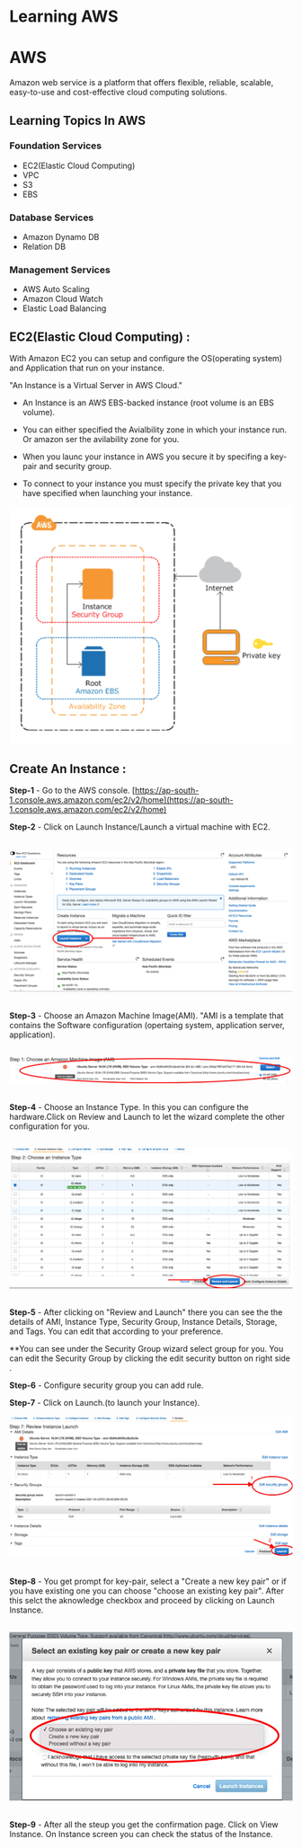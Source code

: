  # Learning AWS 

# AWS 

Amazon web service is a platform that offers flexible, reliable, scalable, easy-to-use and cost-effective cloud computing solutions.

## Learning Topics In AWS

### Foundation Services

* EC2(Elastic Cloud Computing)
* VPC
* S3
* EBS

### Database Services

* Amazon Dynamo DB
* Relation DB

### Management Services

* AWS Auto Scaling
* Amazon Cloud Watch
* Elastic Load Balancing

## EC2(Elastic Cloud Computing) :

With Amazon EC2 you can setup and configure the OS(operating system) and Application that run on your instance.

"An Instance is a Virtual Server in AWS Cloud."

* An Instance is an AWS EBS-backed instance (root volume is an EBS volume).

* You can either specified the Avialbility zone in which your instance run. Or amazon ser the avilability zone for you.

* When you launc your instance in AWS you secure it by specifing a key-pair and security group.

* To connect to your instance you must specify the private key that you have specified when launching your instance.

![](images/EC2-instance.png)

## Create An Instance :

**Step-1** - Go to the AWS console. [https://ap-south-1.console.aws.amazon.com/ec2/v2/home](https://ap-south-1.console.aws.amazon.com/ec2/v2/home)
<br />

**Step-2** - Click on Launch Instance/Launch a virtual machine with EC2. <br/>
<br />
<br />
![](images/launch-instance.png)
<br />
<br />

**Step-3** - Choose an Amazon Machine Image(AMI).
"AMI is a template that contains the Software configuration (opertaing system, application server, application). 
<br />
<br />

![](images/instancetype.png)
<br />
<br />

**Step-4** - Choose an Instance Type. In this you can configure the hardware.Click on Review and Launch to let the wizard complete the other configuration for you. 
<br />
<br />  

![](images/AMi.png)
<br />
<br />

**Step-5** - After clicking on "Review and Launch" there you can see the the details of AMI, Instance Type, Security Group, Instance Details, Storage, and Tags. You can edit that according to your preference. 

**You can see under the Security Group wizard select group for you. You can edit the Security Group by clicking the edit security button on right side .

**Step-6** - Configure security group you can add rule.

**Step-7** - Click on Launch.(to launch your Instance). 
<br />
<br />
![](images/review-instance.png)
<br />
<br />

**Step-8** - You get prompt for key-pair, select a "Create a new key pair" or if you have existing one you can choose "choose an existing key pair". After this selct the aknowledge checkbox and proceed by clicking on Launch Instance.
<br />
<br />

![](images/keypair.png)
<br />
<br />

**Step-9** - After all the steup you get the confirmation page. Click on View Instance. On Instance screen you can check the status of the Instance.